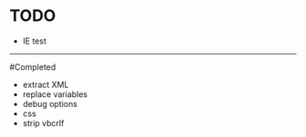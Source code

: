 # TODO

* IE test

------
#Completed

* extract XML
* replace variables
* debug options
* css
* strip vbcrlf